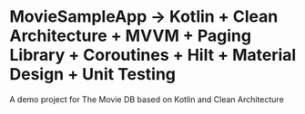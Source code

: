 # MovieSampleApp -> Kotlin + Clean Architecture + MVVM + Paging Library + Coroutines + Hilt + Material Design + Unit Testing
A demo project for The Movie DB based on Kotlin and Clean Architecture
